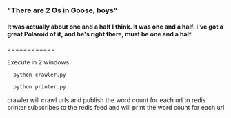 ### "There are 2 Os in Goose, boys"
#### It was actually about one and a half I think. It was one and a half. I've got a great Polaroid of it, and he's right there, must be one and a half. 
============

Execute in 2 windows:

``` shell
  python crawler.py
```
``` python
  python printer.py
```

crawler will crawl urls and publish the word count for each url to redis
printer subscribes to the redis feed and will print the word count for each url
